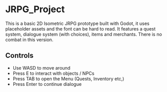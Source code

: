 # JRPG_Project
This is a basic 2D Isometric JRPG prototype built with Godot, it uses placeholder assets and the font can be hard to read. It features a quest system, dialogue system (with choices), items and merchants. There is no combat in this version.

## Controls
- Use WASD to move around
- Press E to interact with objects / NPCs
- Press TAB to open the Menu (Quests, Inventory etc,)
- Press Enter to continue dialogue
